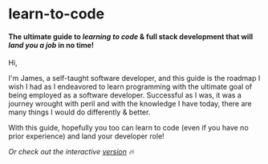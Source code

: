 # learn-to-code
 #### The ultimate guide to *learning to code* & full stack development that will *land you a job* in no time!

 Hi,

 I'm James, a self-taught software developer, and this guide is the roadmap I wish I had as I endeavored to learn programming with the ultimate goal of being employed as a software developer. Successful as I was, it was a journey wrought with peril and with the knowledge I have today, there are many things I would do differently & better. 
 
 With this guide, hopefully you too can learn to code (even if you have no prior experience) and land your developer role! 

 *Or check out the interactive [version](https://www.roadmap.smoljames.com) 🔥*
